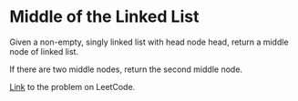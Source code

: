 # Middle of the Linked List

Given a non-empty, singly linked list with head node head, return a middle node of linked list.

If there are two middle nodes, return the second middle node.

[Link](https://leetcode.com/explore/featured/card/30-day-leetcoding-challenge/529/week-2/3290/) to the problem on LeetCode.